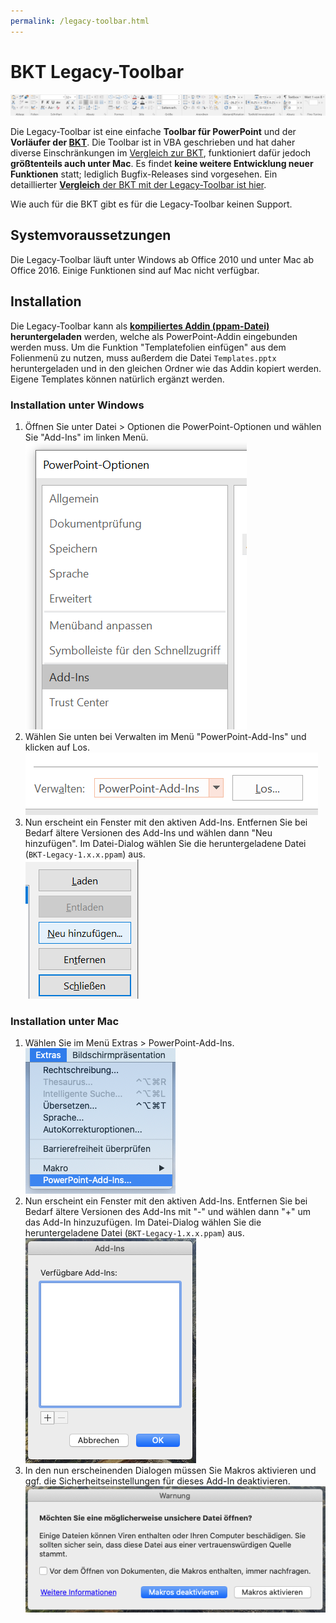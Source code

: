 ```yaml
---
permalink: /legacy-toolbar.html
---
```


# BKT Legacy-Toolbar

<img src="assets/img/screenshot-legacy.png">

Die Legacy-Toolbar ist eine einfache **Toolbar für PowerPoint** und der **Vorläufer der [BKT](README.md)**. Die Toolbar ist in VBA geschrieben und hat daher diverse Einschränkungen im [Vergleich zur BKT](comparison.md), funktioniert dafür jedoch **größtenteils auch unter Mac**. Es findet **keine weitere Entwicklung neuer Funktionen** statt; lediglich Bugfix-Releases sind vorgesehen. Ein detaillierter [**Vergleich** der BKT mit der Legacy-Toolbar ist hier](comparison.md).

Wie auch für die BKT gibt es für die Legacy-Toolbar keinen Support.

## Systemvoraussetzungen

Die Legacy-Toolbar läuft unter Windows ab Office 2010 und unter Mac ab Office 2016. Einige Funktionen sind auf Mac nicht verfügbar.

## Installation

Die Legacy-Toolbar kann als **[kompiliertes Addin (ppam-Datei)](https://github.com/pyro-team/bkt-legacy/releases/latest) heruntergeladen** werden, welche als PowerPoint-Addin eingebunden werden muss. Um die Funktion "Templatefolien einfügen" aus dem Folienmenü zu nutzen, muss außerdem die Datei `Templates.pptx` heruntergeladen und in den gleichen Ordner wie das Addin kopiert werden. Eigene Templates können natürlich ergänzt werden.

### Installation unter Windows

1. Öffnen Sie unter Datei > Optionen die PowerPoint-Optionen und wählen Sie "Add-Ins" im linken Menü.<br><img src="documentation/legacy_install_1.png">
1. Wählen Sie unten bei Verwalten im Menü "PowerPoint-Add-Ins" und klicken auf Los.<br><img src="documentation/legacy_install_2.png">
1. Nun erscheint ein Fenster mit den aktiven Add-Ins. Entfernen Sie bei Bedarf ältere Versionen des Add-Ins und wählen dann "Neu hinzufügen". Im Datei-Dialog wählen Sie die heruntergeladene Datei (`BKT-Legacy-1.x.x.ppam`) aus.<br><img src="documentation/legacy_install_3.png">

### Installation unter Mac

1. Wählen Sie im Menü Extras > PowerPoint-Add-Ins.<br><img src="documentation/legacy_install_mac1.png">
1. Nun erscheint ein Fenster mit den aktiven Add-Ins. Entfernen Sie bei Bedarf ältere Versionen des Add-Ins mit "-" und wählen dann "+" um das Add-In hinzuzufügen. Im Datei-Dialog wählen Sie die heruntergeladene Datei (`BKT-Legacy-1.x.x.ppam`) aus.<br><img src="documentation/legacy_install_mac2.png">
1. In den nun erscheinenden Dialogen müssen Sie Makros aktivieren und ggf. die Sicherheitseinstellungen für dieses Add-In deaktivieren.<br><img src="documentation/legacy_install_mac3.png">
